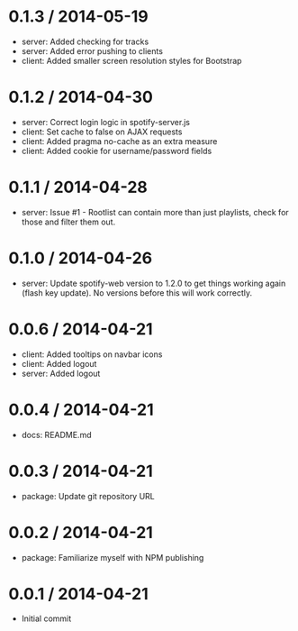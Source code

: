 0.1.3 / 2014-05-19
==================
  * server: Added checking for tracks
  * server: Added error pushing to clients
  * client: Added smaller screen resolution styles for Bootstrap

0.1.2 / 2014-04-30
==================

  * server: Correct login logic in spotify-server.js
  * client: Set cache to false on AJAX requests
  * client: Added pragma no-cache as an extra measure
  * client: Added cookie for username/password fields

0.1.1 / 2014-04-28
==================

  * server: Issue #1 - Rootlist can contain more than just playlists, check for those and filter them out.

0.1.0 / 2014-04-26
==================

  * server: Update spotify-web version to 1.2.0 to get things working again (flash key update).  No versions before this will work correctly.

0.0.6 / 2014-04-21
==================

  * client: Added tooltips on navbar icons
  * client: Added logout
  * server: Added logout

0.0.4 / 2014-04-21
==================

  * docs: README.md

0.0.3 / 2014-04-21
==================

  * package: Update git repository URL

0.0.2 / 2014-04-21
==================

  * package: Familiarize myself with NPM publishing

0.0.1 / 2014-04-21
==================

  * Initial commit